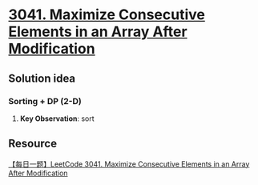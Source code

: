 # [3041. Maximize Consecutive Elements in an Array After Modification](https://leetcode.com/problems/maximize-consecutive-elements-in-an-array-after-modification/description/)

## Solution idea
### Sorting + DP (2-D)
1. **Key Observation**: sort


## Resource
[【每日一题】LeetCode 3041. Maximize Consecutive Elements in an Array After Modification](https://www.youtube.com/watch?v=Pepe16TjyKQ&ab_channel=HuifengGuan)